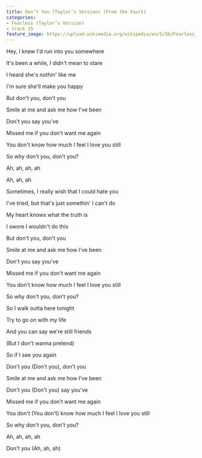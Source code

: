 ```yaml
---
title: Don’t You (Taylor’s Version) [From the Vault]
categories:
- Fearless (Taylor’s Version)
- track 25
feature_image: https://upload.wikimedia.org/wikipedia/en/5/5b/Fearless_%28Taylor%27s_Version%29_%282021_album_cover%29_by_Taylor_Swift.png
--- 
```

Hey, I knew I'd run into you somewhere

It's been a while, I didn't mean to stare

I heard she's nothin' like me

I'm sure she'll make you happy

But don't you, don't you

Smile at me and ask me how I've been

Don't you say you've

Missed me if you don't want me again

You don't know how much I feel I love you still

So why don't you, don't you?

Ah, ah, ah, ah

Ah, ah, ah

Sometimes, I really wish that I could hate you

I've tried, but that's just somethin' I can't do

My heart knows what the truth is

I swore I wouldn't do this

But don't you, don't you

Smile at me and ask me how I've been

Don't you say you've

Missed me if you don't want me again

You don't know how much I feel I love you still

So why don't you, don't you?

So I walk outta here tonight

Try to go on with my life

And you can say we're still friends

(But I don't wanna pretend)

So if I see you again

Don't you (Don't you), don't you

Smile at me and ask me how I've been

Don't you (Don't you) say you've

Missed me if you don't want me again

You don't (You don't) know how much I feel I love you still

So why don't you, don't you?

Ah, ah, ah, ah

Don't you (Ah, ah, ah)
